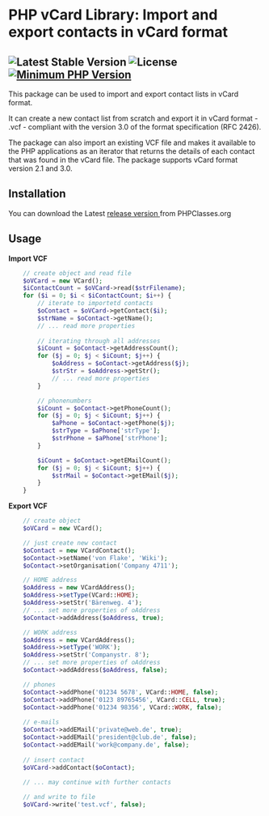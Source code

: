 # PHP vCard Library: Import and export contacts in vCard format

![Latest Stable Version](https://img.shields.io/badge/release-v1.0.1-brightgreen.svg) ![License](https://img.shields.io/packagist/l/gomoob/php-pushwoosh.svg) [![Minimum PHP Version](https://img.shields.io/badge/php-%3E%3D%205.4-8892BF.svg)](https://php.net/)
----------
This package can be used to import and export contact lists in vCard format.

It can create a new contact list from scratch and export it in vCard format - .vcf - compliant with the version 3.0 of the format specification (RFC 2426).

The package can also import an existing VCF file and makes it available to the PHP applications as an iterator that returns the details of each contact that was found in the vCard file. The package supports vCard format version 2.1 and 3.0.
## Installation   
You can download the  Latest [release version ](https://www.phpclasses.org/package/11545-PHP-Import-and-export-contact-lists-in-vCard-format.html) from PHPClasses.org


## Usage

**Import VCF**
```php
	// create object and read file
	$oVCard = new VCard();
	$iContactCount = $oVCard->read($strFilename);
	for ($i = 0; $i < $iContactCount; $i++) {
		// iterate to importetd contacts
		$oContact = $oVCard->getContact($i);
		$strName = $oContact->getName();
        // ... read more properties
        
		// iterating through all addresses
		$iCount = $oContact->getAddressCount();
		for ($j = 0; $j < $iCount; $j++) {
			$oAddress = $oContact->getAddress($j);
			$strStr = $oAddress->getStr();
            // ... read more properties
		}

		// phonenumbers
		$iCount = $oContact->getPhoneCount();
		for ($j = 0; $j < $iCount; $j++) {
			$aPhone = $oContact->getPhone($j);
			$strType = $aPhone['strType'];
            $strPhone = $aPhone['strPhone'];
		}

		$iCount = $oContact->getEMailCount();
		for ($j = 0; $j < $iCount; $j++) {
			$strMail = $oContact->getEMail($j);
		}
	}
```

**Export VCF**

```php
	// create object
	$oVCard = new VCard();

	// just create new contact
	$oContact = new VCardContact();
	$oContact->setName('von Flake', 'Wiki');
	$oContact->setOrganisation('Company 4711');

    // HOME address
	$oAddress = new VCardAddress();
	$oAddress->setType(VCard::HOME);
	$oAddress->setStr('Bärenweg. 4');
    // ... set more properties of oAddress
	$oContact->addAddress($oAddress, true);

    // WORK address
	$oAddress = new VCardAddress();
	$oAddress->setType('WORK');
	$oAddress->setStr('Companystr. 8');
    // ... set more properties of oAddress
	$oContact->addAddress($oAddress, false);

    // phones
	$oContact->addPhone('01234 5678', VCard::HOME, false);
	$oContact->addPhone('0123 89765456', VCard::CELL, true);
	$oContact->addPhone('01234 98356', VCard::WORK, false);
	
    // e-mails
	$oContact->addEMail('private@web.de', true);
	$oContact->addEMail('president@club.de', false);
	$oContact->addEMail('work@company.de', false);
	
	// insert contact
	$oVCard->addContact($oContact);
    
    // ... may continue with further contacts

	// and write to file
	$oVCard->write('test.vcf', false);    
```

